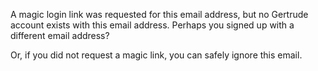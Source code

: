 A magic login link was requested for this email address, but no Gertrude account exists
with this email address. Perhaps you signed up with a different email address?

Or, if you did not request a magic link, you can safely ignore this email.
